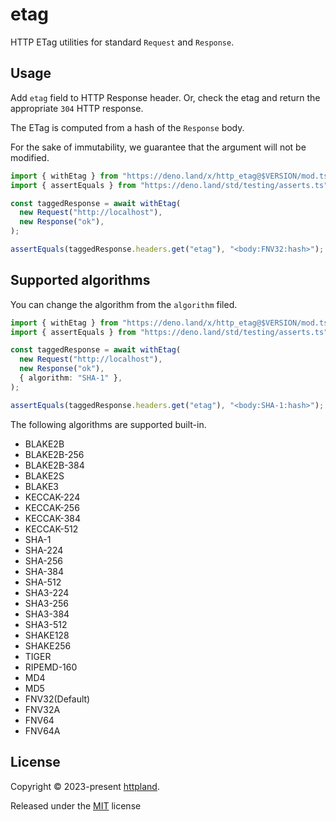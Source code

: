 # etag

HTTP ETag utilities for standard `Request` and `Response`.

## Usage

Add `etag` field to HTTP Response header. Or, check the etag and return the
appropriate `304` HTTP response.

The ETag is computed from a hash of the `Response` body.

For the sake of immutability, we guarantee that the argument will not be
modified.

```ts
import { withEtag } from "https://deno.land/x/http_etag@$VERSION/mod.ts";
import { assertEquals } from "https://deno.land/std/testing/asserts.ts";

const taggedResponse = await withEtag(
  new Request("http://localhost"),
  new Response("ok"),
);

assertEquals(taggedResponse.headers.get("etag"), "<body:FNV32:hash>");
```

## Supported algorithms

You can change the algorithm from the `algorithm` filed.

```ts
import { withEtag } from "https://deno.land/x/http_etag@$VERSION/mod.ts";
import { assertEquals } from "https://deno.land/std/testing/asserts.ts";

const taggedResponse = await withEtag(
  new Request("http://localhost"),
  new Response("ok"),
  { algorithm: "SHA-1" },
);

assertEquals(taggedResponse.headers.get("etag"), "<body:SHA-1:hash>");
```

The following algorithms are supported built-in.

- BLAKE2B
- BLAKE2B-256
- BLAKE2B-384
- BLAKE2S
- BLAKE3
- KECCAK-224
- KECCAK-256
- KECCAK-384
- KECCAK-512
- SHA-1
- SHA-224
- SHA-256
- SHA-384
- SHA-512
- SHA3-224
- SHA3-256
- SHA3-384
- SHA3-512
- SHAKE128
- SHAKE256
- TIGER
- RIPEMD-160
- MD4
- MD5
- FNV32(Default)
- FNV32A
- FNV64
- FNV64A

## License

Copyright © 2023-present [httpland](https://github.com/httpland).

Released under the [MIT](./LICENSE) license
